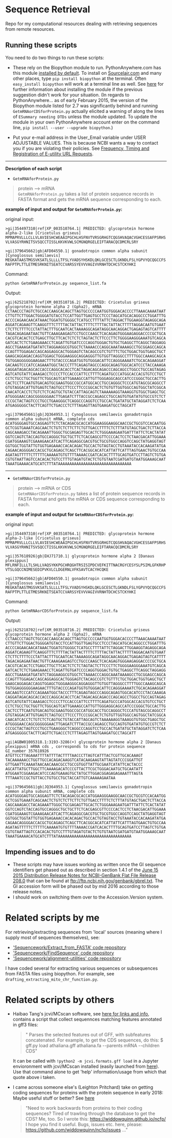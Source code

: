 # Sequence Retrieval

Repo for my computational resources dealing with retrieving sequences from remote resources.

## Running these scripts
You need to do two things to run these scripts:

- These rely on the Biopython module to run. PythonAnywhere.com has this module [installed by default](https://www.pythonanywhere.com/batteries_included/). To install on [Sourcelair.com](https://www.sourcelair.com/) and many other places, type `pip install biopython` at the terminal. Often ` easy_install biopython` will work at a terminal line as well. See [here](http://biopython.org/DIST/docs/install/Installation.html) for further information about installing the module if the previous suggestion didn't work for your situation. (In regards to PythonAnywhere... as of early February 2015, the version of the Biopython module listed for 2.7 was significantly behind and running `GetmRNAorCDSforProtein.py` actually elicited a warning of along the lines of `ESummary needing DTDs` unless the module updated. To update the module in your own PythonAnywhere account enter on the command line, `pip install --user --upgrade biopython`.) 

- Put your e-mail address in the User_Email variable under USER ADJUSTABLE VALUES. This is because NCBI wants a way to contact you if you are violating their policies.  See [Frequency, Timing and Registration of E-utility URL Requests](http://www.ncbi.nlm.nih.gov/books/NBK25497/).

---

**Description of each script**

- `GetmRNAforProtein.py`      

> protein --> mRNA  
`GetmRNAforProtein.py` takes a list of protein sequence records in FASTA format and gets the mRNA sequence corresponding to each.

**example of input and output for `GetmRNAforProtein.py`:**

original input:
```
>gi|354497310|ref|XP_003510764.1| PREDICTED: glycoprotein hormone alpha-2-like [Cricetulus griseus]
MPMAPRVLLLCLLVLAVIESHCWEAAIPGCHLHSFNVTVRSGRHGTCQGSHVAQACVGHCESSAFPSRHS
VLVASGYRHNITSVSQCCTISSLKKVKVWLSCMGNQRGELEIFTARACQCDMCRLSRY

>gi|379645662|gb|AFD04550.1| gonadotropin common alpha subunit [Cynoglossus semilaevis]
MEGKATAASTMGSVKSATLSLLLLTFSLYVADSYHSKDLQKLGCESCTLGKNDLFSLYGPVYQCQGCCFS
RAFPTPLTTLETMESRKNITSEATCCVARSSYEVVVAGIVVRNHTDCHCSTCKYHKI
```

Command:

    python GetmRNAforProtein.py sequence_list.fa  


Output:
```
>gi|625218702|ref|XM_003510716.2| PREDICTED: Cricetulus griseus glycoprotein hormone alpha 2 (Gpha2), mRNA
CCTAACCCTAGTCTGCCACCAAGCACAGCTTAGTGCCCCCAATGGTGGGACACCCCTTAAACAAAATAAT
CTTGTTCTTGGACTGGGGATGTACCTCCATTGGTTGAGTGCCTCCCTAGCATGCACAGGCCCTGGATTTG
ACCCCAGAACAACATAAACTGGATGTGGGGCTCATGCCTTTTATTCTAGGACTTGGAAGGTAGAGGCAGA
AGGATCAGAAGTTCAAGGTTTCTTTTACTATTACTTTTCTTTTACTATTACTTTTTAGGACAATGTGAAT
CTCTTCTTTTCCCTATTACTTTGCAATCACTAAAAGGCAGATAGGCAACAGGACTGAGAGTAGTCATTTT
TAGACAGAGAATAACTGTTCAAAGAAGAGTCCTGCCCAAGCTCACAGAGTGGGAAGAGGACCCCGCTGCA
CACGTCACACTCCTGAGCTTGCTTCACTCTCTCTAGTACTCTTCCCTTCTGGGGAAGGGAAATGTCAGCA
GATCACTCTCTGAAGAAACCTCAGATTGTGATCCCCAGGTGGGACTGTGCTGAGGCTTCAGGCTAGGAGG
AGCCTGAAAGATGATATCTAGGAAGGCGTGGCTCTAAAACCCAGGCAAATAAAAGCCTGCGGAGCCAGCA
CCAGTTTGGAGACCAGCAGGAGGCACTGGGAGTCTACAGCCGTCTGTTTCTGCTGGACTGGTGAGCTGCT
GAAGCAGGAGACCAGGTGGAGCTGGGAAGGGCAGGAGGGTTGTGGTTAGGGCCTTTTGGCCAAAGCAGCA
TGTGGAGGGGGGAAGAACTTTGTACCCCAGATGGTGTGGGACATTCCAGGGAAAATCTGCACAGAAGGAT
GACAAGTCCCATCCAGAAATGGCTACCCTTTCAGAGTAGCCCAGGCAGAGTGGCACATCCCTACCAAAGA
CAGGATAGACAGCACCACCCAGGCACACCTCACTAGACAGCAGACCCAGCAGCCTGGCCTGCCAGTAGAG
AGTCATGTATTCAAAGACCTCCCCTTCCACCCATTCCTTTTCAGATGCCCATGGCACCACGTGTCCTGCT
CCTCTGCCTGCTGGTTCTGGCAGTCATTGAAAGCCATTGTTGGGAGGCAGCCATCCCGGGCTGCCACTTG
CACTCCTTCAATGTGACAGTGCGAAGTGGCCGCCATGGCACCTGCCAGGGCTCCCATGTAGCGCAGGCCT
GTGTAGGACATTGTGAGTCTAGTGCCTTCCCTTCCCGGCACTCTGTGTTGGTGGCCAGTGGCTATCGGCA
CAACATCACCTCTGTCTCTCAGTGCTGTACCATTAGCAGTCTAAAAAAGGTAAAGGTGTGGCTGAGCTGC
ATGGGGAACCAGCGGGGGGAACTTGAGATCTTTACCGCCAGAGCCTGCCAGTGTGATATGTGCCGTCTCT
CCCGCTACTAGTCCCTGCCTGAAGGGCTCAGGCCCAGGTCCTGCCACTGATATGCTATAGGATCTCTCAA
ATGAGGGGGCTACTTCAGTTCTGACCCTCTTTAGAGTTAGTGAAGATGCCTAGCATT

>gi|379645661|gb|JQ364953.1| Cynoglossus semilaevis gonadotropin common alpha subunit mRNA, complete cds
ACATGGGGAGTGCCAGGAGTTCTCTACAGACGCACCATGGAAGGGAAGGCAACCGCTGCGTCCACAATGG
GCTCGGTGAAATCAGCAACTCTGTCTCTTCTTCTGTTGACCTTTTCTCTTTATGTAGCTGACTCTTACCA
CAGCAAAGACCTACAGAAATTGGGCTGCGAGAGTTGCACTCTGGGAAAGAATGATTTATTCTCACTATAT
GGTCCAGTCTACCAGTGCCAGGGCTGCTGCTTCTCACGAGCGTTCCCCACTCCTCTAACGACATTGGAAA
CGATGGAAAGTCGAAAGAACATCACTTCAGAGGCGACGTGCTGCGTGGCCAGGTCCAGCTATGAGGTAGT
GGTGGCTGGTATTGTGGTGAGAAACCACACAGACTGCCACTGTAGTACCTGTAAATACCACAAGATATGA
CAGAACAGGGGACCACGCTGCAGAGCTCAGCTTCACGGCACATCATTATTCATTTAGTGAACTGTGCCAA
AGATAGTTTTTCTTTTTCAAAAATGTGTTTTAAAACCGATCACACTTTTGCAGTGATCCTTAGTCTGTGA
CGTGTAATTAGTCCACACACTGTCCTTTGTAGATGTACTCTGTGTAATCGATGATGTAATGGAAAGCAAT
TAAATGAAAACATGCATCTTTATAAAAAAAAAAAAAAAAAAAAAAAAAAAAAAAA
```

---

- `GetmRNAorCDSforProtein.py`

> protein --> mRNA or CDS  
`GetmRNAorCDSforProtein.py` takes a list of protein sequence records in FASTA format and gets the mRNA or CDS sequence corresponding to each.

**example of input and output for `GetmRNAorCDSforProtein.py`:**

original input:
```
>gi|354497310|ref|XP_003510764.1| PREDICTED: glycoprotein hormone alpha-2-like [Cricetulus griseus]
MPMAPRVLLLCLLVLAVIESHCWEAAIPGCHLHSFNVTVRSGRHGTCQGSHVAQACVGHCESSAFPSRHS
VLVASGYRHNITSVSQCCTISSLKKVKVWLSCMGNQRGELEIFTARACQCDMCRLSRY

>gi|357618926|gb|EHJ71710.1| glycoprotein hormone alpha 2 [Danaus plexippus]
MFLRNFILLLTLSHLLVAQSYKKPGCHRQGHTRSISIPDCVEFKITTNACRGYCESYSLPSIMLGFKRHP
VTSLGQCCNIMESEDIPVKVLCLDGERNLVFKSAVTCACYHCQKE

>gi|379645662|gb|AFD04550.1| gonadotropin common alpha subunit [Cynoglossus semilaevis]
MEGKATAASTMGSVKSATLSLLLLTFSLYVADSYHSKDLQKLGCESCTLGKNDLFSLYGPVYQCQGCCFS
RAFPTPLTTLETMESRKNITSEATCCVARSSYEVVVAGIVVRNHTDCHCSTCKYHKI
```

Command:

    python GetmRNAorCDSforProtein.py sequence_list.fa  
 
Output:
```
>gi|625218702|ref|XM_003510716.2| PREDICTED: Cricetulus griseus glycoprotein hormone alpha 2 (Gpha2), mRNA
CCTAACCCTAGTCTGCCACCAAGCACAGCTTAGTGCCCCCAATGGTGGGACACCCCTTAAACAAAATAAT
CTTGTTCTTGGACTGGGGATGTACCTCCATTGGTTGAGTGCCTCCCTAGCATGCACAGGCCCTGGATTTG
ACCCCAGAACAACATAAACTGGATGTGGGGCTCATGCCTTTTATTCTAGGACTTGGAAGGTAGAGGCAGA
AGGATCAGAAGTTCAAGGTTTCTTTTACTATTACTTTTCTTTTACTATTACTTTTTAGGACAATGTGAAT
CTCTTCTTTTCCCTATTACTTTGCAATCACTAAAAGGCAGATAGGCAACAGGACTGAGAGTAGTCATTTT
TAGACAGAGAATAACTGTTCAAAGAAGAGTCCTGCCCAAGCTCACAGAGTGGGAAGAGGACCCCGCTGCA
CACGTCACACTCCTGAGCTTGCTTCACTCTCTCTAGTACTCTTCCCTTCTGGGGAAGGGAAATGTCAGCA
GATCACTCTCTGAAGAAACCTCAGATTGTGATCCCCAGGTGGGACTGTGCTGAGGCTTCAGGCTAGGAGG
AGCCTGAAAGATGATATCTAGGAAGGCGTGGCTCTAAAACCCAGGCAAATAAAAGCCTGCGGAGCCAGCA
CCAGTTTGGAGACCAGCAGGAGGCACTGGGAGTCTACAGCCGTCTGTTTCTGCTGGACTGGTGAGCTGCT
GAAGCAGGAGACCAGGTGGAGCTGGGAAGGGCAGGAGGGTTGTGGTTAGGGCCTTTTGGCCAAAGCAGCA
TGTGGAGGGGGGAAGAACTTTGTACCCCAGATGGTGTGGGACATTCCAGGGAAAATCTGCACAGAAGGAT
GACAAGTCCCATCCAGAAATGGCTACCCTTTCAGAGTAGCCCAGGCAGAGTGGCACATCCCTACCAAAGA
CAGGATAGACAGCACCACCCAGGCACACCTCACTAGACAGCAGACCCAGCAGCCTGGCCTGCCAGTAGAG
AGTCATGTATTCAAAGACCTCCCCTTCCACCCATTCCTTTTCAGATGCCCATGGCACCACGTGTCCTGCT
CCTCTGCCTGCTGGTTCTGGCAGTCATTGAAAGCCATTGTTGGGAGGCAGCCATCCCGGGCTGCCACTTG
CACTCCTTCAATGTGACAGTGCGAAGTGGCCGCCATGGCACCTGCCAGGGCTCCCATGTAGCGCAGGCCT
GTGTAGGACATTGTGAGTCTAGTGCCTTCCCTTCCCGGCACTCTGTGTTGGTGGCCAGTGGCTATCGGCA
CAACATCACCTCTGTCTCTCAGTGCTGTACCATTAGCAGTCTAAAAAAGGTAAAGGTGTGGCTGAGCTGC
ATGGGGAACCAGCGGGGGGAACTTGAGATCTTTACCGCCAGAGCCTGCCAGTGTGATATGTGCCGTCTCT
CCCGCTACTAGTCCCTGCCTGAAGGGCTCAGGCCCAGGTCCTGCCACTGATATGCTATAGGATCTCTCAA
ATGAGGGGGCTACTTCAGTTCTGACCCTCTTTAGAGTTAGTGAAGATGCCTAGCATT

>gi|AGBW01005318.1:3193-3286(+) glycoprotein hormone alpha 2 [Danaus plexippus] mRNA cds , corresponds to cds for protein sequence GI_number 357618926
ATGTTCCTTAGAAATTTTATTTTACTTTTAACCCTTAGTCATTTACTCGTTGCACAAAGT
TACAAAAAACCTGGTTGCCACAGACAAGGTCATACAAGAAGTATTAGTATCCCGGATTGT
GTTGAATTCAAAATAACAACAAACGCCTGCCGTGGTTATTGCGAATCATATTCACTACCC
AGCATTATGCTTGGCTTCAAAAGACATCCCGTTACTTCGCTGGGACAATGCTGCAATATT
ATGGAATCGGAAGACATCCCAGTGAAAGTGCTATGCTTGGACGGAGAGAGAAATTTAGTA
TTTAAATCCGCTGTTACCTGTGCCTGCTACCATTGTCAAAAAGAATAA

>gi|379645661|gb|JQ364953.1| Cynoglossus semilaevis gonadotropin common alpha subunit mRNA, complete cds
ACATGGGGAGTGCCAGGAGTTCTCTACAGACGCACCATGGAAGGGAAGGCAACCGCTGCGTCCACAATGG
GCTCGGTGAAATCAGCAACTCTGTCTCTTCTTCTGTTGACCTTTTCTCTTTATGTAGCTGACTCTTACCA
CAGCAAAGACCTACAGAAATTGGGCTGCGAGAGTTGCACTCTGGGAAAGAATGATTTATTCTCACTATAT
GGTCCAGTCTACCAGTGCCAGGGCTGCTGCTTCTCACGAGCGTTCCCCACTCCTCTAACGACATTGGAAA
CGATGGAAAGTCGAAAGAACATCACTTCAGAGGCGACGTGCTGCGTGGCCAGGTCCAGCTATGAGGTAGT
GGTGGCTGGTATTGTGGTGAGAAACCACACAGACTGCCACTGTAGTACCTGTAAATACCACAAGATATGA
CAGAACAGGGGACCACGCTGCAGAGCTCAGCTTCACGGCACATCATTATTCATTTAGTGAACTGTGCCAA
AGATAGTTTTTCTTTTTCAAAAATGTGTTTTAAAACCGATCACACTTTTGCAGTGATCCTTAGTCTGTGA
CGTGTAATTAGTCCACACACTGTCCTTTGTAGATGTACTCTGTGTAATCGATGATGTAATGGAAAGCAAT
TAAATGAAAACATGCATCTTTATAAAAAAAAAAAAAAAAAAAAAAAAAAAAAAAA
```

## Impending issues and to do
- These scripts may have issues working as written once the GI sequence identifiers get phased out as described in section 1.4.1 of the [June 15 2015 Distribution Release Notes for NCBI-GenBank Flat File Release 208.0](ftp://ftp.ncbi.nih.gov/genbank/gbrel.txt) that can be found at ftp://ftp.ncbi.nih.gov/genbank/gbrel.txt. The GI accession form will be phased out by mid 2016 according to those release notes.
- I should work on switching them over to the Accession.Version system. 

# Related scripts by me

For retrieving/extracting sequences from 'local' sources (meaning where I supply most of sequences themselves), see:

* ['Sequencework/Extract_from_FASTA' code repository](https://github.com/fomightez/sequencework/tree/master/Extract_from_FASTA/)
* ['Sequencework/FindSequence' code repository](https://github.com/fomightez/sequencework/tree/master/FindSequence/)
* ['Sequencework/alignment-utilities' code repository](https://github.com/fomightez/sequencework/tree/master/alignment-utilities/)


I have coded several for extracting various sequences or subsequences from FASTA files using biopython. For example, see `drafting_extracting_mito_chr_function.py`. 

# Related scripts by others

- Haibao Tang's jcvi/MCscan software, see [here for links and info](https://github.com/fomightez/mcscan-binder), contains a script that
collect sequennces matching features annotated in gff3 files:

    >" Parses the selected features out of GFF, with subfeatures concatenated.
        For example, to get the CDS sequences, do this:
        $ gff.py load athaliana.gff athaliana.fa --parents mRNA --children CDS"

    It can be called with `!python2 -m jcvi.formats.gff load` in a Jupyter envioronment with jcvi/MCscan installed (easily launched from [here](https://github.com/fomightez/mcscan-binder)). Use that command alone to get 'help' information/usage from which that quote above i taken.

- I came across someone else's (Leighton Pritchard) take on getting coding sequences for proteins with the protein sequence in early 2018:
Maybe useful stuff or better? See [here](https://twitter.com/widdowquinn/status/963148471334158336)

    >"Need to work backwards from proteins to their coding sequences? Tired of trawling through the database to get the CDS? Me, too. So I wrote this: https://widdowquinn.github.io/ncfp/     I hope you find it useful. Bugs, issues etc. here, please: https://github.com/widdowquinn/ncfp/issues …"


